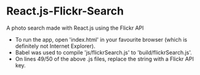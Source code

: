 # React.js-Flickr-Search
A photo search made with React.js using the Flickr API

* To run the app, open 'index.html' in your favourite browser (which is definitely not Internet Explorer).
* Babel was used to compile 'js/flickrSearch.js' to 'build/flickrSearch.js'.
* On lines 49/50 of the above .js files, replace the string with a Flickr API key.
